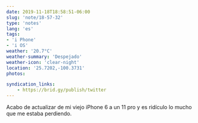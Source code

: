```yaml
---
date: 2019-11-18T18:58:51-06:00
slug: 'note/18-57-32'
type: 'notes'
lang: 'es'
tags:
- 'i Phone'
- 'i OS'
weather: '20.7°C'
weather-summary: 'Despejado'
weather-icon: 'clear-night'
location: '25.7202,-100.3731'
photos:

syndication_links:
    - https://brid.gy/publish/twitter
---
```

Acabo de actualizar de mi viejo iPhone 6 a un 11 pro y es ridículo lo mucho que me estaba perdiendo. 
 